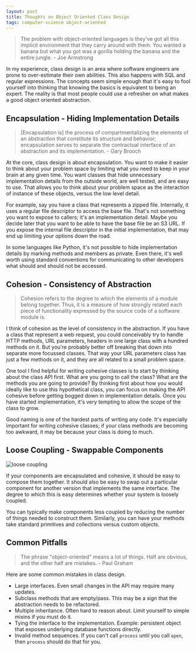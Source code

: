 ```yaml
---
layout: post
title: Thoughts on Object Oriented Class Design
tags: computer-science object-oriented
---
```


> The problem with object-oriented languages is they've got all this implicit environment that they carry around with them. You wanted a banana but what you got was a gorilla holding the banana and the entire jungle. - Joe Armstrong

In my experience, class design is an area where software engineers are prone to over-estimate their own abilities. This also happens with SQL and regular expressions. The concepts seem simple enough that it's easy to fool yourself into thinking that knowing the basics is equivalent to being an expert. The reality is that most people could use a refresher on what makes a good object oriented abstraction.


## Encapsulation - Hiding Implementation Details

> [Encapsulation is] the process of compartmentalizing the elements of an abstraction that constitute its structure and behavior; encapsulation serves to separate the contractual interface of an abstraction and its implementation. - Gary Brooch


At the core, class design is about encapsulation. You want to make it easier to think about your problem space by limiting what you need to keep in your brain at any given time. You want classes that hide unnecessary implementation details from the outside world, are well tested, and are easy to use. That allows you to think about your problem space as the interaction of instance of these objects, versus the low level detail.

For example, say you have a class that represents a zipped file. Internally, it uses a regular file descriptor to access the base file. That's not something you want to expose to callers; it's an implementation detail. Maybe you decide later that you want to be able to have the base file be an S3 URL. If you expose the internal file descriptor in the initial implementation, that may end up limiting your options down the road.

In some languages like Python, it's not possible to hide implementation details by marking methods and members as private. Even there, it's well worth using standard conventions for communicating to other developers what should and should not be accessed.


## Cohesion - Consistency of Abstraction

> Cohesion refers to the degree to which the elements of a module belong together. Thus, it is a measure of how strongly related each piece of functionality expressed by the source code of a software module is.

I think of cohesion as the level of consistency in the abstraction. If you have a class that represent a web request, you could conceivably try to handle HTTP methods, URL parameters, headers in one large class with a hundred methods on it. But you're probably better off breaking that down into separate more focussed classes. That way your URL parameters class has just a few methods on it, and they are all related to a small problem space.

One tool I find helpful for writing cohesive classes is to start by thinking about the class API first. What are you going to call the class? What are the methods you are going to provide? By thinking first about how you would ideally like to use this hypothetical class, you can focus on making the API cohesive before getting bogged down in implementation details. Once you have started implementation, it's very tempting to allow the scope of the class to grow.

Good naming is one of the hardest parts of writing any code. It's especially important for writing cohesive classes; if your class methods are becoming too awkward, it may be because your class is doing to much.


## Loose Coupling - Swappable Components

![loose coupling](http://i.stack.imgur.com/OJFhI.jpg)

If your components are encapsulated and cohesive, it should be easy to compose them together. It should also be easy to swap out a particular component for another version that implements the same interface. The degree to which this is easy determines whether your system is loosely coupled.

You can typically make components less coupled by reducing the number of things needed to construct them. Similarly, you can have your methods take standard primitives and collections versus custom objects.


## Common Pitfalls

> The phrase "object-oriented" means a lot of things. Half are obvious, and the other half are mistakes. - Paul Graham

Here are some common mistakes in class design.

- Large interfaces. Even small changes in the API may require many updates.
- Subclass methods that are empty/pass. This may be a sign that the abstraction needs to be refactored.
- Multiple inheritance. Often hard to reason about. Limit yourself to simple mixins if you must do it.
- Tying the interface to the implementation. Example: persistent object that exposes underlying database functions directly.
- Invalid method sequences. If you can't call `process` until you call `open`, then `process` should do that for you.
